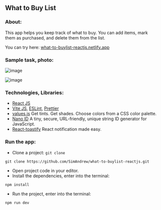 ## What to Buy List

### About: 

This app helps you keep track of what to buy. You can add items, mark them as purchased, and delete them from the list.

You can try here: [what-to-buylist-reactjs.netlify.app](https://what-to-buylist-reactjs.netlify.app/)

### Sample task, photo:

![image](https://github.com/user-attachments/assets/49f6d885-b93b-42af-a7a8-09f5d0bd25e2)

![image](https://github.com/user-attachments/assets/631944be-3de8-40c8-ad16-9ffbf0f70b8a)

### Technologies, Libraries:

- [React JS](https://react.dev/)
- [Vite JS](https://vitejs.dev/), [ESLint](https://eslint.org/), [Prettier](https://prettier.io/)
- [values.js](https://noeldelgado.github.io/values.js/) Get tints. Get shades. Choose colors from a CSS color palette.
- [Nano ID](https://github.com/ai/nanoid) A tiny, secure, URL-friendly, unique string ID generator for JavaScript.
- [React-toastify](https://fkhadra.github.io/react-toastify/introduction/) React notification made easy.

### Run the app:

- Clone a project: `git clone`

```
git clone https://github.com/SimAndrew/what-to-buylist-reactjs.git
```

- Open project code in your editor.
- Install the dependencies, enter into the terminal:

```
npm install
```

- Run the project, enter into the terminal:

```
npm run dev
```
